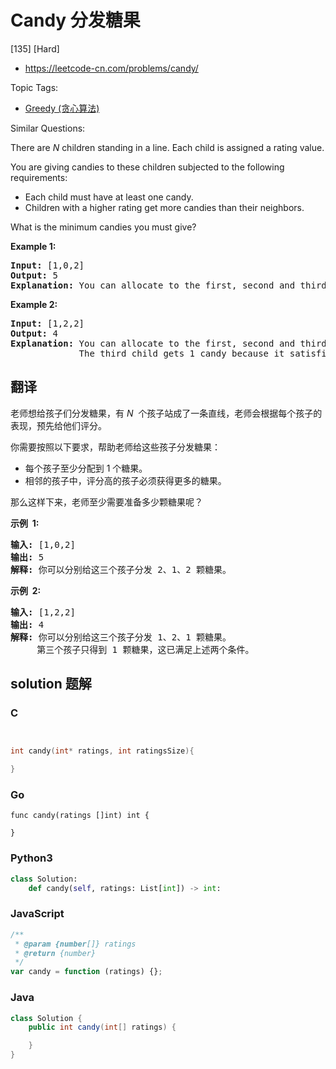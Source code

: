 # Candy 分发糖果

[135] [Hard]

- https://leetcode-cn.com/problems/candy/

Topic Tags:

- [Greedy (贪心算法)](https://leetcode-cn.com/tag/greedy/)

Similar Questions:

There are _N_ children standing in a line. Each child is assigned a rating value.

You are giving candies to these children subjected to the following requirements:

- Each child must have at least one candy.
- Children with a higher rating get more candies than their neighbors.

What is the minimum candies you must give?

**Example 1:**

<pre><strong>Input:</strong> [1,0,2]
<strong>Output:</strong> 5
<strong>Explanation:</strong> You can allocate to the first, second and third child with 2, 1, 2 candies respectively.
</pre>

**Example 2:**

<pre><strong>Input:</strong> [1,2,2]
<strong>Output:</strong> 4
<strong>Explanation:</strong> You can allocate to the first, second and third child with 1, 2, 1 candies respectively.
             The third child gets 1 candy because it satisfies the above two conditions.
</pre>

## 翻译

老师想给孩子们分发糖果，有 *N*  个孩子站成了一条直线，老师会根据每个孩子的表现，预先给他们评分。

你需要按照以下要求，帮助老师给这些孩子分发糖果：

- 每个孩子至少分配到 1 个糖果。
- 相邻的孩子中，评分高的孩子必须获得更多的糖果。

那么这样下来，老师至少需要准备多少颗糖果呢？

**示例  1:**

<pre><strong>输入:</strong> [1,0,2]
<strong>输出:</strong> 5
<strong>解释:</strong> 你可以分别给这三个孩子分发 2、1、2 颗糖果。
</pre>

**示例  2:**

<pre><strong>输入:</strong> [1,2,2]
<strong>输出:</strong> 4
<strong>解释:</strong> 你可以分别给这三个孩子分发 1、2、1 颗糖果。
     第三个孩子只得到 1 颗糖果，这已满足上述两个条件。</pre>

## solution 题解

### C

```c


int candy(int* ratings, int ratingsSize){

}


```

### Go

```golang
func candy(ratings []int) int {

}
```

### Python3

```python
class Solution:
    def candy(self, ratings: List[int]) -> int:
```

### JavaScript

```javascript
/**
 * @param {number[]} ratings
 * @return {number}
 */
var candy = function (ratings) {};
```

### Java

```java
class Solution {
    public int candy(int[] ratings) {

    }
}
```

